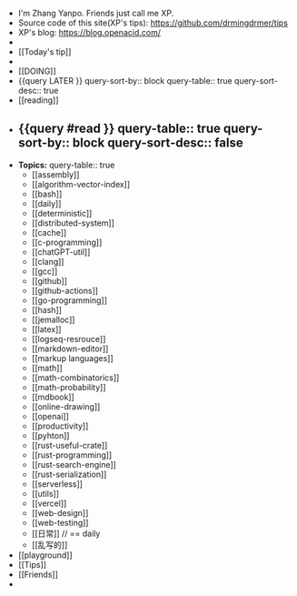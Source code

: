 - I'm Zhang Yanpo. Friends just call me XP.
- Source code of this site(XP's tips): https://github.com/drmingdrmer/tips
- XP's blog: https://blog.openacid.com/
-
- [[Today's tip]]
-
- [[DOING]]
- {{query LATER }}
  query-sort-by:: block
  query-table:: true
  query-sort-desc:: true
- [[reading]]
- {{query #read }}
  query-table:: true
  query-sort-by:: block
  query-sort-desc:: false
	-
- **Topics:**
  query-table:: true
	- [[assembly]]
	- [[algorithm-vector-index]]
	- [[bash]]
	- [[daily]]
	- [[deterministic]]
	- [[distributed-system]]
	- [[cache]]
	- [[c-programming]]
	- [[chatGPT-util]]
	- [[clang]]
	- [[gcc]]
	- [[github]]
	- [[github-actions]]
	- [[go-programming]]
	- [[hash]]
	- [[jemalloc]]
	- [[latex]]
	- [[logseq-resrouce]]
	- [[markdown-editor]]
	- [[markup languages]]
	- [[math]]
	- [[math-combinatorics]]
	- [[math-probability]]
	- [[mdbook]]
	- [[online-drawing]]
	- [[openai]]
	- [[productivity]]
	- [[pyhton]]
	- [[rust-useful-crate]]
	- [[rust-programming]]
	- [[rust-search-engine]]
	- [[rust-serialization]]
	- [[serverless]]
	- [[utils]]
	- [[vercel]]
	- [[web-design]]
	- [[web-testing]]
	- [[日常]] // == daily
	- [[乱写的]]
- [[playground]]
- [[Tips]]
- [[Friends]]
-